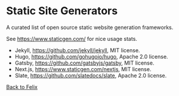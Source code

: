 # Static Site Generators

A curated list of open source static website generation frameworks.

See https://www.staticgen.com/ for nice usage stats.

- Jekyll, https://github.com/jekyll/jekyll, MIT license.
- Hugo, https://github.com/gohugoio/hugo, Apache 2.0 license.
- Gatsby, https://github.com/gatsbyjs/gatsby, MIT license.
- Next.js, https://www.staticgen.com/nextjs, MIT license.
- Slate, https://github.com/slatedocs/slate, Apache 2.0 license.

[Back to Felix](https://github.com/sk33lz/felix)

